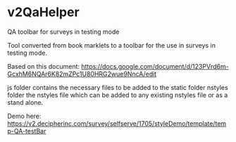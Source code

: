 # v2QaHelper
QA toolbar for surveys in testing mode

Tool converted from book marklets to a toolbar for the use in surveys in testing mode.

Based on this document:
https://docs.google.com/document/d/123PVrd6m-GcxhM6NQAr6K82mZPc1U80HRG2wue9NncA/edit

js folder contains the necessary files to be added to the static folder
nstyles folder the nstyles file which can be added to any existing nstyles file or as a stand alone.

Demo here:
https://v2.decipherinc.com/survey/selfserve/1705/styleDemo/template/temp-QA-testBar
